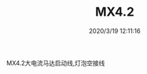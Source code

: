 ﻿---
layout: post 
title: MX4.2
tags: MX42
categories: wire-harness
overview: 
part_number: 
thumb_img: static/202003/263-thumb-20200319201213.jpg
small_img: static/202003/263-20200319201213.jpg
date: 2020/3/19 12:11:16
---


MX4.2大电流马达启动线,灯泡空接线
